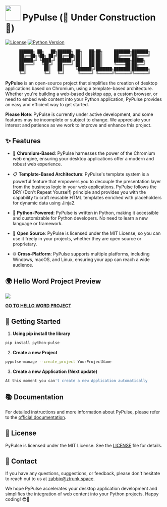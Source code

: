 # **<img src="https://github.com/zabbix-byte/PyPulse/blob/main/logo.png" height="48px"></img> PyPulse (🚧 Under Construction 🚧)** 


[![License](https://img.shields.io/badge/License-MIT-blue.svg)](https://opensource.org/licenses/MIT)
[![Python Version](https://img.shields.io/badge/Python-3.8-blue)](https://www.python.org/downloads/)

<div align="center">

```plaintext
██████╗ ██╗   ██╗██████╗ ██╗   ██╗██╗     ███████╗███████╗
██╔══██╗╚██╗ ██╔╝██╔══██╗██║   ██║██║     ██╔════╝██╔════╝
██████╔╝ ╚████╔╝ ██████╔╝██║   ██║██║     ███████╗█████╗  
██╔═══╝   ╚██╔╝  ██╔═══╝ ██║   ██║██║     ╚════██║██╔══╝  
██║        ██║   ██║     ╚██████╔╝███████╗███████║███████╗
╚═╝        ╚═╝   ╚═╝      ╚═════╝ ╚══════╝╚══════╝╚══════╝
```

</div>


**PyPulse** is an open-source project that simplifies the creation of desktop applications based on Chromium, using a template-based architecture. Whether you're building a web-based desktop app, a custom browser, or need to embed web content into your Python application, PyPulse provides an easy and efficient way to get started.

**Please Note**: PyPulse is currently under active development, and some features may be incomplete or subject to change. We appreciate your interest and patience as we work to improve and enhance this project.

## ✨ Features

- 🚀 **Chromium-Based**: PyPulse harnesses the power of the Chromium web engine, ensuring your desktop applications offer a modern and robust web experience.

- 📋 **Template-Based Architecture**: PyPulse's template system is a powerful feature that empowers you to decouple the presentation layer from the business logic in your web applications. PyPulse follows the DRY (Don't Repeat Yourself) principle and provides you with the capability to craft reusable HTML templates enriched with placeholders for dynamic data using Jinja2.

- 🐍 **Python-Powered**: PyPulse is written in Python, making it accessible and customizable for Python developers. No need to learn a new language or framework.

- 📖 **Open Source**: PyPulse is licensed under the MIT License, so you can use it freely in your projects, whether they are open source or proprietary.

- 🌐 **Cross-Platform**: PyPulse supports multiple platforms, including Windows, macOS, and Linux, ensuring your app can reach a wide audience.

## 🌍 Hello Word Project Preview
<img src="https://github.com/zabbix-byte/PyPulse/blob/main/HelloWordProject.gif"></img>

[**GO TO HELLO WORD PROJECT**](https://github.com/zabbix-byte/PyPulse-HelloWord-Project)

## 🚀 Getting Started

1. **Using pip install the library**
```bash
pip install python-pulse
```

2. **Create a new Project**
```bash
pypulse-manage --create_project YourProjectName
```

3. **Create a new Application (Next update)**
```bash
At this moment you can't create a new Application automatically
```


## 📚 Documentation

For detailed instructions and more information about PyPulse, please refer to the [official documentation](https://github.com/zabbix-byte/PyPulse/wiki).

## 📜 License

PyPulse is licensed under the MIT License. See the [LICENSE](LICENSE) file for details.

## 💌 Contact

If you have any questions, suggestions, or feedback, please don't hesitate to reach out to us at [zabbix@ztrunk.space](mailto:zabbix@ztrunk.space).

We hope PyPulse accelerates your desktop application development and simplifies the integration of web content into your Python projects. Happy coding! 😎🚀

